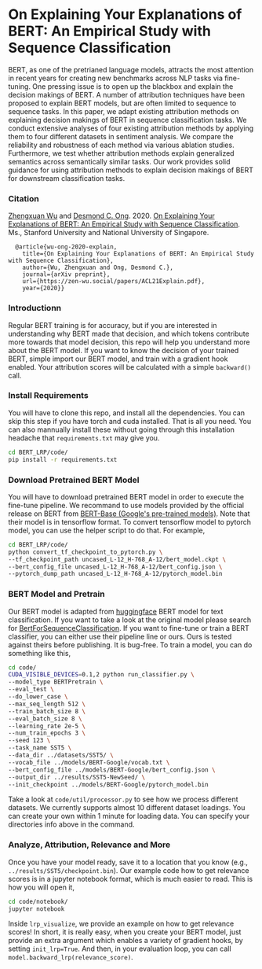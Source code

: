 # On Explaining Your Explanations of BERT: An Empirical Study with Sequence Classification
BERT, as one of the pretrianed language models, attracts the most attention in recent years for creating new benchmarks across NLP tasks via fine-tuning. One pressing issue is to open up the blackbox and explain the decision makings of BERT. A number of attribution techniques have been proposed to explain BERT models, but are often limited to sequence to sequence tasks. In this paper, we adapt existing attribution methods on explaining decision makings of BERT in sequence classification tasks. We conduct extensive analyses of four existing attribution methods by applying them to four different datasets in sentiment analysis. We compare the reliability and robustness of each method via various ablation studies. Furthermore, we test whether attribution methods explain generalized semantics across semantically similar tasks. Our work provides solid guidance for using attribution methods to explain decision makings of BERT for downstream classification tasks.

### Citation

[Zhengxuan Wu](http://zen-wu.social) and [Desmond C. Ong](https://web.stanford.edu/~dco/). 2020. [On Explaining Your Explanations of BERT: An Empirical Study with Sequence Classification](https://zen-wu.social/papers/ACL21Explain.pdf). Ms., Stanford University and National University of Singapore.

```stex
  @article{wu-ong-2020-explain,
    title={On Explaining Your Explanations of BERT: An Empirical Study with Sequence Classification},
    author={Wu, Zhengxuan and Ong, Desmond C.},
    journal={arXiv preprint},
    url={https://zen-wu.social/papers/ACL21Explain.pdf},
    year={2020}}
```

### Introductionn
Regular BERT training is for accuracy, but if you are interested in understanding why BERT made that decision, and which tokens contribute more towards that model decision, this repo will help you understand more about the BERT model. If you want to know the decision of your trained BERT, simple import our BERT model, and train with a gradient hook enabled. Your attribution scores will be calculated with a simple ``backward()`` call.

### Install Requirements
You will have to clone this repo, and install all the dependencies. You can skip this step if you have torch and cuda installed. That is all you need. You can also mannually install these without going through this installation headache that ``requirements.txt`` may give you.
```bash
cd BERT_LRP/code/
pip install -r requirements.txt
```

### Download Pretrained BERT Model
You will have to download pretrained BERT model in order to execute the fine-tune pipeline. We recommand to use models provided by the official release on BERT from [BERT-Base (Google's pre-trained models)](https://github.com/google-research/bert). Note that their model is in tensorflow format. To convert tensorflow model to pytorch model, you can use the helper script to do that. For example,
```bash
cd BERT_LRP/code/
python convert_tf_checkpoint_to_pytorch.py \
--tf_checkpoint_path uncased_L-12_H-768_A-12/bert_model.ckpt \
--bert_config_file uncased_L-12_H-768_A-12/bert_config.json \
--pytorch_dump_path uncased_L-12_H-768_A-12/pytorch_model.bin
```

### BERT Model and Pretrain
Our BERT model is adapted from [huggingface](https://github.com/huggingface/transformers) BERT model for text classification. If you want to take a look at the original model please search for [BertForSequenceClassification](https://github.com/huggingface/transformers/blob/master/src/transformers/modeling_bert.py). If you want to fine-tune or train a BERT classifier, you can either use their pipeline line or ours. Ours is tested against theirs before publishing. It is bug-free. To train a model, you can do something like this,
```bash
cd code/
CUDA_VISIBLE_DEVICES=0.1,2 python run_classifier.py \
--model_type BERTPretrain \
--eval_test \
--do_lower_case \
--max_seq_length 512 \
--train_batch_size 8 \
--eval_batch_size 8 \
--learning_rate 2e-5 \
--num_train_epochs 3 \
--seed 123 \
--task_name SST5 \
--data_dir ../datasets/SST5/ \
--vocab_file ../models/BERT-Google/vocab.txt \
--bert_config_file ../models/BERT-Google/bert_config.json \
--output_dir ../results/SST5-NewSeed/ \
--init_checkpoint ../models/BERT-Google/pytorch_model.bin
```
Take a look at ``code/util/processor.py`` to see how we process different datasets. We currently supports almost 10 different dataset loadings. You can create your own within 1 minute for loading data. You can specify your directories info above in the command.

### Analyze, Attribution, Relevance and More
Once you have your model ready, save it to a location that you know (e.g., ``../results/SST5/checkpoint.bin``). Our example code how to get relevance scores is in a jupyter notebook format, which is much easier to read. This is how you will open it,
```bash
cd code/notebook/
jupyter notebook
```
Inside ``lrp_visualize``, we provide an example on how to get relevance scores! In short, it is really easy, when you create your BERT model, just provide an extra argument which enables a variety of gradient hooks, by setting ``init_lrp=True``. And then, in your evaluation loop, you can call ``model.backward_lrp(relevance_score)``.
